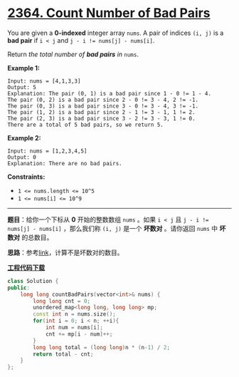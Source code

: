 # [2364. Count Number of Bad Pairs](https://leetcode.com/problems/count-number-of-bad-pairs/)

You are given a **0-indexed** integer array `nums`. A pair of indices `(i, j)` is a **bad pair** if `i < j` and `j - i != nums[j] - nums[i]`.

Return *the total number of **bad pairs** in* `nums`.

**Example 1:**

```
Input: nums = [4,1,3,3]
Output: 5
Explanation: The pair (0, 1) is a bad pair since 1 - 0 != 1 - 4.
The pair (0, 2) is a bad pair since 2 - 0 != 3 - 4, 2 != -1.
The pair (0, 3) is a bad pair since 3 - 0 != 3 - 4, 3 != -1.
The pair (1, 2) is a bad pair since 2 - 1 != 3 - 1, 1 != 2.
The pair (2, 3) is a bad pair since 3 - 2 != 3 - 3, 1 != 0.
There are a total of 5 bad pairs, so we return 5.
```

**Example 2:**

```
Input: nums = [1,2,3,4,5]
Output: 0
Explanation: There are no bad pairs.
```

**Constraints:**

- `1 <= nums.length <= 10^5`
- `1 <= nums[i] <= 10^9`

-----

**题目**：给你一个下标从 **0** 开始的整数数组 `nums` 。如果 `i < j` 且 `j - i != nums[j] - nums[i]` ，那么我们称 `(i, j)` 是一个 **坏数对** 。请你返回 `nums` 中 **坏数对** 的总数目。

**思路**：参考[link](https://leetcode.com/problems/count-number-of-bad-pairs/discuss/2388183/Invalid-Total-Valid-or-n*(n-1)2-Valid-oror-(C++Java))，计算不是坏数对的数目。

[**工程代码下载**](https://github.com/shenkh/leetcode)

```cpp
class Solution {
public:
    long long countBadPairs(vector<int>& nums) {
        long long cnt = 0;
        unordered_map<long long, long long> mp;
        const int n = nums.size();
        for(int i = 0; i < n; ++i){
            int num = nums[i];
            cnt += mp[i - num]++;
        }
        long long total = (long long)n * (n-1) / 2;
        return total - cnt;
    }
};
```
